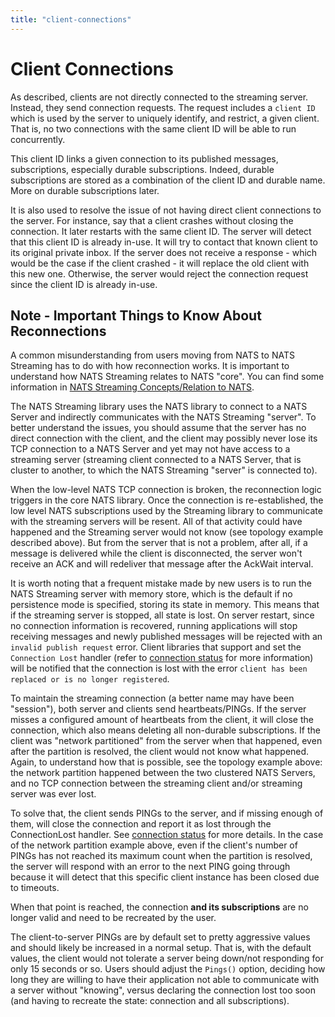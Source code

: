 ```yaml
---
title: "client-connections"
---
```

# Client Connections

As described, clients are not directly connected to the streaming server. Instead, they send connection requests. The request includes a `client ID` which is used by the server to uniquely identify, and restrict, a given client. That is, no two connections with the same client ID will be able to run concurrently.

This client ID links a given connection to its published messages, subscriptions, especially durable subscriptions. Indeed, durable subscriptions are stored as a combination of the client ID and durable name. More on durable subscriptions later.

It is also used to resolve the issue of not having direct client connections to the server. For instance, say that a client crashes without closing the connection. It later restarts with the same client ID. The server will detect that this client ID is already in-use. It will try to contact that known client to its original private inbox. If the server does not receive a response - which would be the case if the client crashed - it will replace the old client with this new one. Otherwise, the server would reject the connection request since the client ID is already in-use.

## Note - Important Things to Know About Reconnections

A common misunderstanding from users moving from NATS to NATS Streaming has to do with how reconnection works. It is important to understand how NATS Streaming relates to NATS "core". You can find some information in [NATS Streaming Concepts/Relation to NATS](relation-to-nats.md).

The NATS Streaming library uses the NATS library to connect to a NATS Server and indirectly communicates with the NATS Streaming "server". To better understand the issues, you should assume that the server has no direct connection with the client, and the client may possibly never lose its TCP connection to a NATS Server and yet may not have access to a streaming server \(streaming client connected to a NATS Server, that is cluster to another, to which the NATS Streaming "server" is connected to\).

When the low-level NATS TCP connection is broken, the reconnection logic triggers in the core NATS library. Once the connection is re-established, the low level NATS subscriptions used by the Streaming library to communicate with the streaming servers will be resent. All of that activity could have happened and the Streaming server would not know \(see topology example described above\). But from the server that is not a problem, after all, if a message is delivered while the client is disconnected, the server won't receive an ACK and will redeliver that message after the AckWait interval.

It is worth noting that a frequent mistake made by new users is to run the NATS Streaming server with memory store, which is the default if no persistence mode is specified, storing its state in memory. This means that if the streaming server is stopped, all state is lost. On server restart, since no connection information is recovered, running applications will stop receiving messages and newly published messages will be rejected with an `invalid publish request` error. Client libraries that support and set the `Connection Lost` handler \(refer to [connection status](https://github.com/nats-io/stan.go#connection-status) for more information\) will be notified that the connection is lost with the error `client has been replaced or is no longer registered`.

To maintain the streaming connection \(a better name may have been "session"\), both server and clients send heartbeats/PINGs. If the server misses a configured amount of heartbeats from the client, it will close the connection, which also means deleting all non-durable subscriptions. If the client was "network partitioned" from the server when that happened, even after the partition is resolved, the client would not know what happened. Again, to understand how that is possible, see the topology example above: the network partition happened between the two clustered NATS Servers, and no TCP connection between the streaming client and/or streaming server was ever lost.

To solve that, the client sends PINGs to the server, and if missing enough of them, will close the connection and report it as lost through the ConnectionLost handler. See [connection status](https://github.com/nats-io/stan.go#connection-status) for more details. In the case of the network partition example above, even if the client's number of PINGs has not reached its maximum count when the partition is resolved, the server will respond with an error to the next PING going through because it will detect that this specific client instance has been closed due to timeouts.

When that point is reached, the connection **and its subscriptions** are no longer valid and need to be recreated by the user.

The client-to-server PINGs are by default set to pretty aggressive values and should likely be increased in a normal setup. That is, with the default values, the client would not tolerate a server being down/not responding for only 15 seconds or so. Users should adjust the `Pings()` option, deciding how long they are willing to have their application not able to communicate with a server without "knowing", versus declaring the connection lost too soon \(and having to recreate the state: connection and all subscriptions\).

